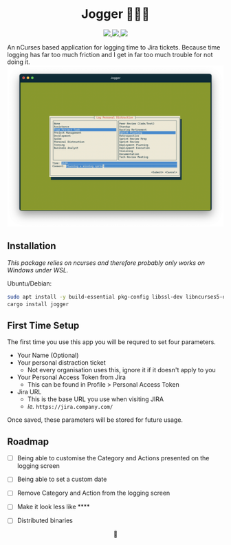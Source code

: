 <h1 align="center">Jogger 🏃🏼‍♀️</h1>
<p align="center">
    <a href="https://github.com/BeesBoxler/jogger/actions/workflows/run-tests.yaml" alt="Tests">
        <img src="https://img.shields.io/github/actions/workflow/status/beesboxler/jogger/run-tests.yaml?style=flat-square&label=tests" />
    </a>
    <a href="https://github.com/BeesBoxler/jogger/actions/workflows/run-clippy.yaml" alt="Clippy">
        <img src="https://img.shields.io/github/actions/workflow/status/beesboxler/jogger/run-clippy.yaml?style=flat-square&label=clippy" />
    </a>
    <a href="https://crates.io/crates/jogger" alt="Crates.io">
        <img src="https://img.shields.io/crates/v/jogger?style=flat-square" />
    </a>
</p>

An nCurses based application for logging time to Jira tickets. Because time logging has far too much friction
and I get in far too much trouble for not doing it.
![Jogger](https://github.com/beesboxler/jogger/blob/images/jogger.png?raw=true)

## Installation 
_This package relies on ncurses and therefore probably only works on Windows under WSL._

Ubuntu/Debian: 
```bash
sudo apt install -y build-essential pkg-config libssl-dev libncurses5-dev libncursesw5-dev
cargo install jogger
```

## First Time Setup
The first time you use this app you will be requred to set four parameters.
- Your Name (Optional)
- Your personal distraction ticket
  - Not every organisation uses this, ignore it if it doesn't apply to you
- Your Personal Access Token from Jira
  - This can be found in Profile > Personal Access Token
- Jira URL
  - This is the base URL you use when visiting JIRA
  - _ie._ `https://jira.company.com/`

Once saved, these parameters will be stored for future usage.

## Roadmap
- [ ] Being able to customise the Category and Actions presented on the logging screen
- [ ] Being able to set a custom date 
- [ ] Remove Category and Action from the logging screen
- [ ] Make it look less like ****
- [ ] Distributed binaries


<p align="center">🖤</p>